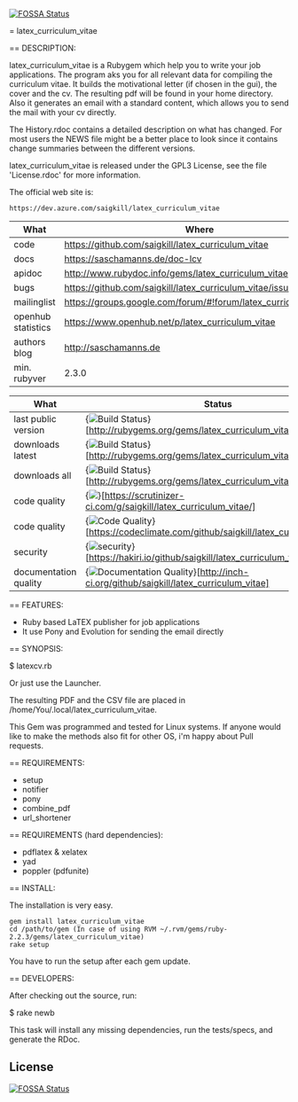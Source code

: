 [![FOSSA Status](https://app.fossa.io/api/projects/git%2Bgithub.com%2Fsaigkill%2Flatex_curriculum_vitae.svg?type=shield)](https://app.fossa.io/projects/git%2Bgithub.com%2Fsaigkill%2Flatex_curriculum_vitae?ref=badge_shield)

= latex_curriculum_vitae

== DESCRIPTION:

latex_curriculum_vitae is a Rubygem which help you to write your job applications. The program aks you for all relevant data for compiling
the curriculum vitae. It builds the motivational letter (if chosen in the gui), the cover and the cv. The resulting pdf will be found
in your home directory. Also it generates an email with a standard content, which allows you to send the mail with your cv directly.

The History.rdoc contains a detailed description on what has changed. For most
users the NEWS file might be a better place to look since it contains
change summaries between the different versions.

latex_curriculum_vitae is released under the GPL3 License, see the file 'License.rdoc'
for more information.

The official web site is:

    https://dev.azure.com/saigkill/latex_curriculum_vitae

|What| Where |
|----|-------|
| code | https://github.com/saigkill/latex_curriculum_vitae |
| docs | https://saschamanns.de/doc-lcv |
| apidoc | http://www.rubydoc.info/gems/latex_curriculum_vitae |
|bugs  | https://github.com/saigkill/latex_curriculum_vitae/issues |
|mailinglist | https://groups.google.com/forum/#!forum/latex_curriculum_vitae |
| openhub statistics | https://www.openhub.net/p/latex_curriculum_vitae |
| authors blog | http://saschamanns.de |
|min. rubyver | 2.3.0 |

| What | Status |
|------|--------|
|last public version  | {<img src="https://badge.fury.io/rb/latex_curriculum_vitae.png" alt="Build Status" />}[http://rubygems.org/gems/latex_curriculum_vitae] |
|downloads latest | {<img src="https://img.shields.io/gem/dtv/latex_curriculum_vitae.svg" alt="Build Status" />}[http://rubygems.org/gems/latex_curriculum_vitae]|
|downloads all | {<img src="https://img.shields.io/gem/dt/latex_curriculum_vitae.svg" alt="Build Status" />}[http://rubygems.org/gems/latex_curriculum_vitae] |
|code quality | {<img src="https://scrutinizer-ci.com/g/saigkill/latex_curriculum_vitae/badges/quality-score.png?b=master" />}[https://scrutinizer-ci.com/g/saigkill/latex_curriculum_vitae/] |
|code quality | {<img src="https://api.codeclimate.com/v1/badges/58bdf05db541e741c5d3/maintainability" alt="Code Quality" />}[https://codeclimate.com/github/saigkill/latex_curriculum_vitae] |
|security | {<img src="https://hakiri.io/github/saigkill/latex_curriculum_vitae/master.svg" alt="security" />}[https://hakiri.io/github/saigkill/latex_curriculum_vitae/master] |
|documentation quality | {<img src="http://inch-ci.org/github/saigkill/latex_curriculum_vitae.svg?branch=master" alt="Documentation Quality" />}[http://inch-ci.org/github/saigkill/latex_curriculum_vitae] |

== FEATURES:

* Ruby based LaTEX publisher for job applications
* It use Pony and Evolution for sending the email directly

== SYNOPSIS:

  $ latexcv.rb

  Or just use the Launcher.

The resulting PDF and the CSV file are placed in /home/You/.local/latex_curriculum_vitae.

This Gem was programmed and tested for Linux systems. If anyone would like to make the methods also fit for other OS,
i'm happy about Pull requests.

== REQUIREMENTS:

* setup
* notifier
* pony
* combine_pdf
* url_shortener

== REQUIREMENTS (hard dependencies):

* pdflatex & xelatex
* yad
* poppler (pdfunite)

== INSTALL:

The installation is very easy.

    gem install latex_curriculum_vitae
    cd /path/to/gem (In case of using RVM ~/.rvm/gems/ruby-2.2.3/gems/latex_curriculum_vitae)
    rake setup

You have to run the setup after each gem update.

== DEVELOPERS:

After checking out the source, run:

  $ rake newb

This task will install any missing dependencies, run the tests/specs,
and generate the RDoc.

## License
[![FOSSA Status](https://app.fossa.io/api/projects/git%2Bgithub.com%2Fsaigkill%2Flatex_curriculum_vitae.svg?type=large)](https://app.fossa.io/projects/git%2Bgithub.com%2Fsaigkill%2Flatex_curriculum_vitae?ref=badge_large)